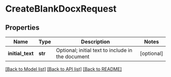 # CreateBlankDocxRequest

## Properties
Name | Type | Description | Notes
------------ | ------------- | ------------- | -------------
**initial_text** | **str** | Optional; initial text to include in the document | [optional] 

[[Back to Model list]](../README.md#documentation-for-models) [[Back to API list]](../README.md#documentation-for-api-endpoints) [[Back to README]](../README.md)


